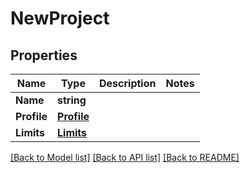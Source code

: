 # NewProject

## Properties

Name | Type | Description | Notes
------------ | ------------- | ------------- | -------------
**Name** | **string** |  | 
**Profile** | [**Profile**](Profile.md) |  | 
**Limits** | [**Limits**](Limits.md) |  | 

[[Back to Model list]](../README.md#documentation-for-models) [[Back to API list]](../README.md#documentation-for-api-endpoints) [[Back to README]](../README.md)


